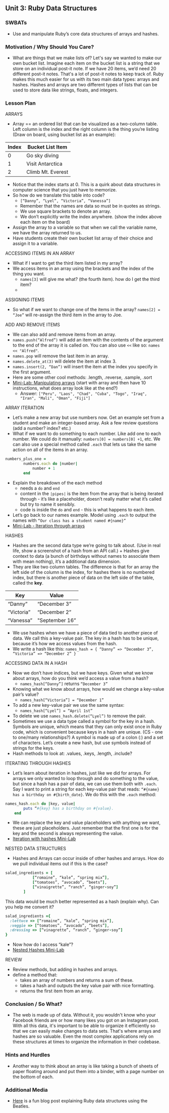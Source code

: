 ## Unit 3: Ruby Data Structures

### SWBATs
+ Use and manipulate Ruby’s core data structures of arrays and hashes.

### Motivation / Why Should You Care?
+ What are things that we make lists of? Let's say we wanted to make our own bucket list. Imagine each item on the bucket list is a string that we store on an individual post-it note. If we have 20 items, we’d need 20 different post-it notes. That's a lot of post-it notes to keep track of. Ruby makes this much easier for us with its two main data types: arrays and hashes. Hashes and arrays are two different types of lists that can be used to store data like strings, floats, and integers.

### Lesson Plan
ARRAYS
+ Array == an ordered list that can be visualized as a two-column table. Left column is the index and the right column is the thing you’re listing (Draw on board, using bucket list as an example):

| Index | Bucket List Item |
| --- | --- |
| 0 | Go sky diving | 
| 1 | Visit Antarctica |
| 2 | Climb Mt. Everest |

+ Notice that the index starts at 0. This is a quirk about data structures in computer science that you just have to memorize.
+ So how do we translate this table into code?
  + `[“Danny”, “Lyel”, “Victoria”, “Vanessa”]`
  + Remember that the names are data so must be in quotes as strings.
  + We use square brackets to denote an array.
  + We don’t explicitly write the index anywhere. (show the index above each item on the board)
+ Assign the array to a variable so that when we call the variable name, we have the array returned to us.
+ Have students create their own bucket list array of their choice and assign it to a variable.

ACCESSING ITEMS IN AN ARRAY
+ What if I want to get the third item listed in my array?
+ We access items in an array using the brackets and the index of the thing you want.
  + `names[3]` will give me what? (the fourth item). how do I get the third item?
  + 
ASSIGNING ITEMS
+ So what if we want to change one of the items in the array?
`names[2] = “Joe”` will re-assign the third item in the array to Joe.

ADD AND REMOVE ITEMS
+ We can also add and remove items from an array.
+ `names.push(“Alfred”)` will add an item with the contents of the argument to the end of the array it is called on. You can also use `<<` like so: `names << "Alfred"`.
+ `names.pop` will remove the last item in an array.
+ `names.delete_at(3)` will delete the item at index 3.
+ `names.insert(2, “Dan”)` will insert the item at the index you specify in the first argument.
+ Here are some other cool methods: .length, .reverse, .sample, .sort
+ [Mini-Lab: Manipulating arrays](https://github.com/learn-co-curriculum/hs-manipulating-arrays-mini-lab) (start with array and then have 10 instructions, what does array look like at the end?)
  + Answer: `["Peru", "Laos", "Chad", "Cuba", "Togo", "Iraq", "Iran", "Mali", "Oman", "Fiji"]`

ARRAY ITERATION
+ Let’s make a new array but use numbers now. Get an example set from a student and make an integer-based array. Ask a few review questions (add a number? index? etc.)
+ What if we want to do something to each number. Like add one to each number. We could do it manually: `numbers[0] = numbers[0] +1`, etc. We can also use a special method called `.each` that lets us take the same action on all of the items in an array.
```ruby
numbers_plus_one = 
		numbers.each do |number|
			number + 1
		end
```			            
+ Explain the breakdown of the each method
  + needs a `do` and `end`
  + content in the `|pipes|` is the item from the array that is being iterated through - it’s like a placeholder, doesn’t really matter what it’s called but try to name it sensibly.
  + code is inside the `do` and `end` - this is what happens to each item.
+ Let’s go back to our names example. Model using `.each` to output the names with `“Our class has a student named #{name}”`
+ [Mini-Lab - Iteration through arrays](https://github.com/learn-co-curriculum/hs-array-iteration-mini-lab)

HASHES
+ Hashes are the second data type we’re going to talk about. (Use in real life, show a screenshot of a hash from an API call.) + Hashes give context to data (a bunch of birthdays without names to associate them with mean nothing), it’s a additional data dimension. 
+ They are like two column tables. The difference is that for an array the left side of the column is the index, for hashes there is no numbered index, but there is another piece of data on the left side of the table, called the **key**.

| Key | Value |
| --- | --- |
| “Danny” | “December 3” | 
| “Victoria” | “December 2” |
| “Vanessa” | "September 16” |

+ We use hashes when we have a piece of data tied to another piece of data. We call this a key-value pair. The key in a hash has to be unique, because it’s how we access values from the hash. 
+ We write a hash like this: `names_hash = { “Danny” => “December 3”, “Victoria” => “December 2” }`

ACCESSING DATA IN A HASH
+ Now we don’t have indices, but we have keys. Given what we know about arrays, how do you think we’d access a value from a hash?
  + `names_hash[“Danny”]` returns `“December 3”`
+ Knowing what we know about arrays, how would we change a key-value pair’s value?
  + `names_hash[“Victoria”] = “December 1”`
+ To add a new key-value pair we use the same syntax:
  + `names_hash[“Lyel”] = “April 1st”`
+ To delete we use `names_hash.delete(“Lyel”)` to remove the pair.
+ Sometimes we use a data type called a symbol for the key in a hash. Symbols are unique, which means that they can only exist once in Ruby code, which is convenient because keys in a hash are unique. (CS - one to one/many relationships?) A symbol is made up of a colon (:) and a set of characters. Let’s create a new hash, but use symbols instead of strings for the keys.
+ Hash methods to look at: .values, .keys, .length, .include?

ITERATING THROUGH HASHES
+ Let’s learn about iteration in hashes, just like we did for arrays. For arrays we only wanted to loop through and do something to the value, but since a hash has a pair of data, we can use them both with `.each`. Say I want to print a string for each key-value pair that reads: `“#{name} has a birthday on #{birth_date}`. We do this with the `.each` method:
```ruby
names_hash.each do |key, value|
		puts “#{key} has a birthday on #{value}.
	end
```
+ We can replace the key and value placeholders with anything we want, these are just placeholders. Just remember that the first one is for the key and the second is always representing the value.
+ [Iteration with hashes Mini-Lab](https://github.com/learn-co-curriculum/hs-hash-iteration-mini-lab)

NESTED DATA STRUCTURES
+ Hashes and Arrays can occur inside of other hashes and arrays. How do we pull individual items out if this is the case?
```ruby
salad_ingredients = [
			[“romaine”, “kale”, “spring mix”],
			[“tomatoes”, “avocado”, “beets”],
			[“vinaigrette”, “ranch”, “ginger-soy”]
		]
```
This data would be much better represented as a hash (explain why). Can you help me convert it?
```ruby
salad_ingredients ={ 
  :lettuce => [“romaine”, “kale”, “spring mix”],
  :veggie => [“tomatoes”, “avocado”, “beets”],
  :dressing => [“vinagrette”, “ranch”, “ginger-soy”] 
}
```
+ Now how do I access “kale”?
+ [Nested Hashes Mini-Lab](https://github.com/learn-co-curriculum/hs-nested-data-structures-mini-lab)

REVIEW
+ Review methods, but adding in hashes and arrays.
+ define a method that:
  + takes an array of numbers and returns a sum of these.
  + takes a hash and outputs the key value pair with nice formatting.
  + returns the first item from an array.

### Conclusion / So What?
+ The web is made up of data. Without it, you wouldn't know who your Facebook friends are or how many likes you got on an Instagram post. With all this data, it's important to be able to organize it efficiently so that we can easily make changes to data sets. That's where arrays and hashes are so valuable. Even the most complex applications rely on these structures at times to organize the information in their codebase.

### Hints and Hurdles
+ Another way to think about an array is like taking a bunch of sheets of paper floating around and put them into a binder, with a page number on the bottom of each.

### Additional Media
+ [Here](http://bethannezink.github.io/We-Can-Work-It-Out/) is a fun blog post explaining Ruby data structures using the Beatles.
